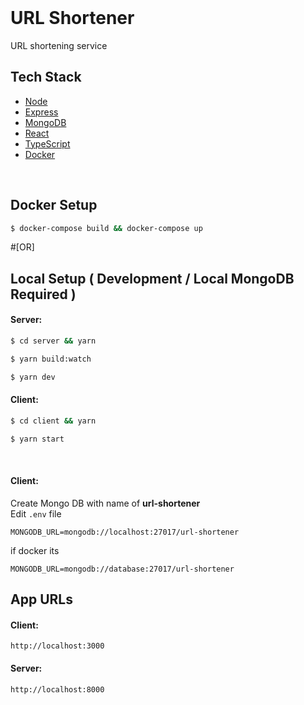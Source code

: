 
<br>

# URL Shortener
URL shortening service

## Tech Stack
* [Node](https://github.com/nodejs/node)
* [Express](https://github.com/expressjs/express)
* [MongoDB](https://github.com/mongodb/mongo)
* [React](https://github.com/facebook/react)
* [TypeScript](https://github.com/microsoft/TypeScript)
* [Docker](https://github.com/docker)

<br>

## Docker Setup
```bash
$ docker-compose build && docker-compose up
```


#[OR]

## Local Setup ( Development  / Local MongoDB Required )
#### Server:
```bash
$ cd server && yarn
```
```bash
$ yarn build:watch
```
```bash
$ yarn dev
```
#### Client:
```bash
$ cd client && yarn
```
```bash
$ yarn start
```

<br>

#### Client:

Create Mongo DB with name of **url-shortener**
<br>
Edit   ```.env``` file
```
MONGODB_URL=mongodb://localhost:27017/url-shortener
```
if docker its

```
MONGODB_URL=mongodb://database:27017/url-shortener
```


## App URLs
#### Client:
```
http://localhost:3000
```
#### Server:
```
http://localhost:8000
```

<br>
